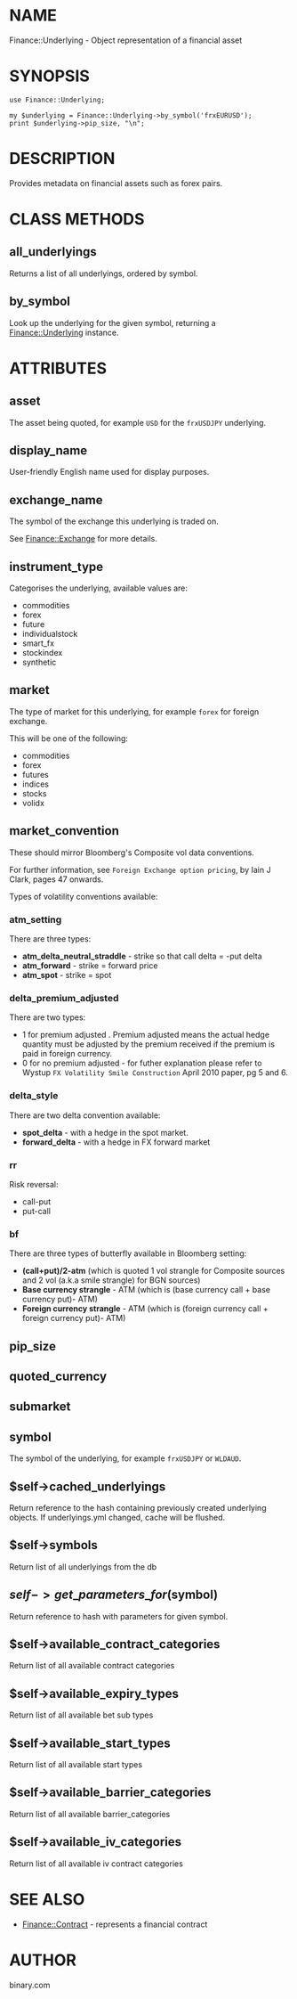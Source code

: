 # NAME

Finance::Underlying - Object representation of a financial asset

# SYNOPSIS

    use Finance::Underlying;

    my $underlying = Finance::Underlying->by_symbol('frxEURUSD');
    print $underlying->pip_size, "\n";

# DESCRIPTION

Provides metadata on financial assets such as forex pairs.

# CLASS METHODS

## all\_underlyings

Returns a list of all underlyings, ordered by symbol.

## by\_symbol

Look up the underlying for the given symbol, returning a [Finance::Underlying](https://metacpan.org/pod/Finance::Underlying) instance.

# ATTRIBUTES

## asset

The asset being quoted, for example `USD` for the `frxUSDJPY` underlying.

## display\_name

User-friendly English name used for display purposes.

## exchange\_name

The symbol of the exchange this underlying is traded on.

See [Finance::Exchange](https://metacpan.org/pod/Finance::Exchange) for more details.

## instrument\_type

Categorises the underlying, available values are:

- commodities
- forex
- future
- individualstock
- smart\_fx
- stockindex
- synthetic

## market

The type of market for this underlying, for example `forex` for foreign exchange.

This will be one of the following:

- commodities
- forex
- futures
- indices
- stocks
- volidx

## market\_convention

These should mirror Bloomberg's Composite vol data conventions.

For further information, see `Foreign Exchange option pricing`, by Iain J Clark, pages
47 onwards.

Types of volatility conventions available:

### atm\_setting

There are three types:

- **atm\_delta\_neutral\_straddle** - strike so that call delta = -put delta
- **atm\_forward** - strike = forward price
- **atm\_spot** - strike = spot

### delta\_premium\_adjusted

There are two types:

- 1 for premium adjusted . Premium adjusted means the actual hedge
quantity must be adjusted by the premium received if the premium is
paid in foreign currency.
- 0 for no premium adjusted - for futher explanation please refer to Wystup `FX Volatility Smile Construction` April 2010 paper, pg 5 and 6.

### delta\_style

There are two delta convention available:

- **spot\_delta** - with a hedge in the spot market.
- **forward\_delta** - with a hedge in FX forward market

### rr

Risk reversal:

- call-put
- put-call

### bf

There are three types of butterfly available in Bloomberg setting:

- **(call+put)/2-atm**  (which is quoted 1 vol strangle for Composite
sources and 2 vol (a.k.a smile strangle) for BGN sources)
- **Base currency strangle** - ATM (which is (base currency call + base
currency put)- ATM)
- **Foreign currency strangle** - ATM (which is (foreign currency call +
foreign currency put)- ATM)

## pip\_size

## quoted\_currency

## submarket

## symbol

The symbol of the underlying, for example `frxUSDJPY` or `WLDAUD`.

## $self->cached\_underlyings

Return reference to the hash containing previously created underlying objects.
If underlyings.yml changed, cache will be flushed.

## $self->symbols

Return list of all underlyings from the db

## $self->get\_parameters\_for($symbol)

Return reference to hash with parameters for given symbol.

## $self->available\_contract\_categories

Return list of all available contract categories

## $self->available\_expiry\_types

Return list of all available bet sub types

## $self->available\_start\_types

Return list of all available start types

## $self->available\_barrier\_categories

Return list of all available barrier\_categories

## $self->available\_iv\_categories

Return list of all available iv contract categories

# SEE ALSO

- [Finance::Contract](https://metacpan.org/pod/Finance::Contract) - represents a financial contract

# AUTHOR

binary.com
